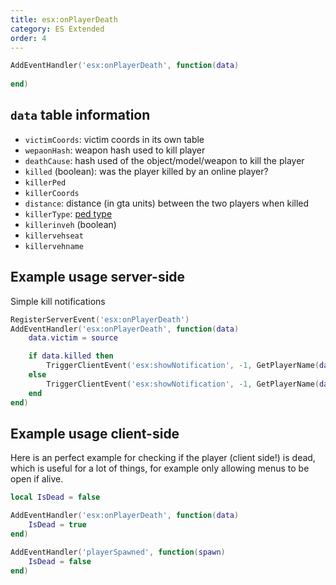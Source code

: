 ```yaml
---
title: esx:onPlayerDeath
category: ES Extended
order: 4
---
```


```lua
AddEventHandler('esx:onPlayerDeath', function(data)
	
end)
```

## `data` table information
- `victimCoords`: victim coords in its own table
- `wepaonHash`: weapon hash used to kill player
- `deathCause`: hash used of the object/model/weapon to kill the player
- `killed` (boolean): was the player killed by an online player?
- `killerPed`
- `killerCoords`
- `distance`: distance (in gta units) between the two players when killed
- `killerType`: [ped type](https://runtime.fivem.net/doc/reference.html#_0xFF059E1E4C01E63C)
- `killerinveh` (boolean)
- `killervehseat`
- `killervehname`

## Example usage server-side
Simple kill notifications

```lua
RegisterServerEvent('esx:onPlayerDeath')
AddEventHandler('esx:onPlayerDeath', function(data)
	data.victim = source

	if data.killed then
		TriggerClientEvent('esx:showNotification', -1, GetPlayerName(data.victim) .. ' was killed by ' .. GetPlayerName(data.killerPed) .. ' from ' .. data.distance .. ' units')
	else
		TriggerClientEvent('esx:showNotification', -1, GetPlayerName(data.victim) .. ' died')
	end
end)

```

## Example usage client-side
Here is an perfect example for checking if the player (client side!) is dead, which is useful for a lot of things, for example only allowing menus to be open if alive.

```lua
local IsDead = false

AddEventHandler('esx:onPlayerDeath', function(data)
	IsDead = true
end)

AddEventHandler('playerSpawned', function(spawn)
	IsDead = false
end)
```